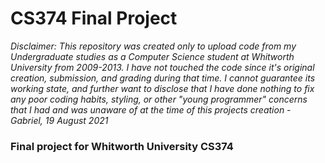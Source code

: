 # CS374 Final Project
_Disclaimer: This repository was created only to upload code from my Undergraduate studies as a Computer Science student at Whitworth University from 2009-2013.  I have not touched the code since it's original creation, submission, and grading during that time.  I cannot guarantee its working state, and further want to disclose that I have done nothing to fix any poor coding habits, styling, or other "young programmer" concerns that I had and was unaware of at the time of this projects creation - Gabriel, 19 August 2021_
### Final project for Whitworth University CS374
